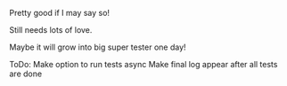 Pretty good if I may say so!

Still needs lots of love.

Maybe it will grow into big super tester one day!

ToDo:
    Make option to run tests async
    Make final log appear after all tests are done